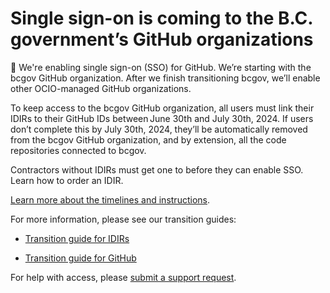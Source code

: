# Single sign-on is coming to the B.C. government’s GitHub organizations 

🔔 We're enabling single sign-on (SSO) for GitHub. We’re starting with the bcgov GitHub organization. After we finish transitioning bcgov, we’ll enable other OCIO-managed GitHub organizations. 

To keep access to the bcgov GitHub organization, all users must link their IDIRs to their GitHub IDs between June 30th and July 30th, 2024. If users don’t complete this by July 30th, 2024, they’ll be automatically removed from the bcgov GitHub organization, and by extension, all the code repositories connected to bcgov. 

Contractors without IDIRs must get one to before they can enable SSO. Learn how to order an IDIR. 

[Learn more about the timelines and instructions](https://developer.gov.bc.ca/docs/default/component/bc-developer-guide/use-github-in-bcgov/bc-government-organizations-in-github/#single-sign-on-is-coming-to-the-bc-governments-github-organizations?utm_source=main&utm_medium=github&utm_campaign=bcgov-readme).

For more information, please see our transition guides:
- [Transition guide for IDIRs](https://developer.gov.bc.ca/docs/default/component/bc-developer-guide/use-github-in-bcgov/github-transition-guide/#idirs?utm_source=guide-idir&utm_medium=github&utm_campaign=bcgov-readme)

-  [Transition guide for GitHub](https://developer.gov.bc.ca/docs/default/component/bc-developer-guide/use-github-in-bcgov/bc-government-organizations-in-github/#single-sign-on-is-coming-to-the-bc-governments-github-organizations?utm_source=main&utm_medium=github&utm_campaign=bcgov-banner)

For help with access, please [submit a support request](https://citz-do.atlassian.net/servicedesk/customer/portal/2). 

